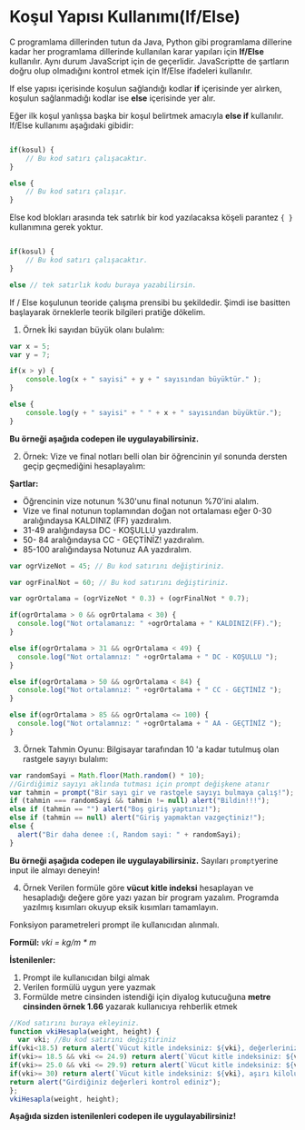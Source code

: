 # Koşul Yapısı Kullanımı(If/Else)

C programlama dillerinden tutun da Java, Python gibi programlama dillerine kadar her programlama dillerinde kullanılan karar yapıları için **If/Else** kullanılır. Aynı durum JavaScript için de geçerlidir. JavaScriptte de şartların doğru olup olmadığını kontrol etmek için If/Else ifadeleri kullanılır.

If else yapısı içerisinde koşulun sağlandığı kodlar **if** içerisinde yer alırken, koşulun sağlanmadığı kodlar ise **else** içerisinde yer alır.

Eğer ilk koşul yanlışsa başka bir koşul belirtmek amacıyla **else if** kullanılır. If/Else kullanımı aşağıdaki gibidir:

```javascript

if(kosul) {
    // Bu kod satırı çalışacaktır.
}

else {
    // Bu kod satırı çalışır.
}

```

Else kod blokları arasında tek satırlık bir kod yazılacaksa köşeli parantez `{ }` kullanımına gerek yoktur.

```javascript

if(kosul) {
    // Bu kod satırı çalışacaktır.
} 

else // tek satırlık kodu buraya yazabilirsin. 

```

If / Else koşulunun teoride çalışma prensibi bu şekildedir. Şimdi ise basitten başlayarak örneklerle teorik bilgileri pratiğe dökelim. 

1. Örnek İki sayıdan büyük olanı bulalım:

```javascript
var x = 5;
var y = 7;

if(x > y) {
    console.log(x + " sayisi" + y + " sayısından büyüktür." );
}

else {
    console.log(y + " sayisi" + " " + x + " sayısından büyüktür.");
}

```

**Bu örneği aşağıda codepen ile uygulayabilirsiniz.**

2. Örnek: Vize ve final notları belli olan bir öğrencinin yıl sonunda dersten geçip geçmediğini hesaplayalım:

**Şartlar:**
- Öğrencinin vize notunun %30'unu final notunun %70'ini alalım.
- Vize ve final notunun toplamından doğan not ortalaması eğer 0-30 aralığındaysa KALDINIZ (FF) yazdıralım.
- 31-49 aralığındaysa DC - KOŞULLU yazdıralım.
- 50- 84 aralığındaysa CC - GEÇTİNİZ! yazdıralım.
- 85-100 aralığındaysa Notunuz AA yazdıralım. 

```javascript
var ogrVizeNot = 45; // Bu kod satırını değiştiriniz. 

var ogrFinalNot = 60; // Bu kod satırını değiştiriniz. 

var ogrOrtalama = (ogrVizeNot * 0.3) + (ogrFinalNot * 0.7);

if(ogrOrtalama > 0 && ogrOrtalama < 30) {
  console.log("Not ortalamanız: " +ogrOrtalama + " KALDINIZ(FF).");
}

else if(ogrOrtalama > 31 && ogrOrtalama < 49) {
  console.log("Not ortalamnız: " +ogrOrtalama + " DC - KOŞULLU ");
}

else if(ogrOrtalama > 50 && ogrOrtalama < 84) {
  console.log("Not ortalamnız: " +ogrOrtalama + " CC - GEÇTİNİZ ");
}

else if(ogrOrtalama > 85 && ogrOrtalama <= 100) {
  console.log("Not ortalamnız: " +ogrOrtalama + " AA - GEÇTİNİZ ");
}

```
3. Örnek Tahmin Oyunu:
   Bilgisayar tarafından 10 'a kadar tutulmuş olan rastgele sayıyı bulalım:

```JavaScript
var randomSayi = Math.floor(Math.random() * 10);
//Girdiğimiz sayıyı aklında tutması için prompt değişkene atanır
var tahmin = prompt("Bir sayı gir ve rastgele sayıyı bulmaya çalış!");
if (tahmin === randomSayi && tahmin != null) alert("Bildin!!!");
else if (tahmin == "") alert("Boş giriş yaptınız!");
else if (tahmin == null) alert("Giriş yapmaktan vazgeçtiniz!");
else {
  alert("Bir daha denee :(, Random sayi: " + randomSayi);
}
```
**Bu örneği aşağıda codepen ile uygulayabilirsiniz.** Sayıları `prompt`yerine input ile almayı deneyin!

4. Örnek
Verilen formüle göre **vücut kitle indeksi** hesaplayan ve hesapladığı değere göre yazı yazan bir program yazalım. Programda yazılmış kısımları okuyup eksik kısımları tamamlayın.

Fonksiyon parametreleri prompt ile kullanıcıdan alınmalı.

**Formül:** *vki = kg/m \* m*

**İstenilenler:**

1. Prompt ile kullanıcıdan bilgi almak
2. Verilen formülü uygun yere yazmak
3. Formülde metre cinsinden istendiği için diyalog kutucuğuna **metre cinsinden örnek 1.66** yazarak kullanıcıya rehberlik etmek

```JavaScript
//Kod satırını buraya ekleyiniz.
function vkiHesapla(weight, height) {
  var vki; //Bu kod satırını değiştiriniz
if(vki<18.5) return alert(`Vücut kitle indeksiniz: ${vki}, değerleriniz düşüktür`);
if(vki>= 18.5 && vki <= 24.9) return alert(`Vücut kitle indeksiniz: ${vki}, normal değerdesiniz`);
if(vki>= 25.0 && vki <= 29.9) return alert(`Vücut kitle indeksiniz: ${vki}, kilolusunuz`);
if(vki>= 30) return alert(`Vücut kitle indeksiniz: ${vki}, aşırı kilolusunuz`);
return alert("Girdiğiniz değerleri kontrol ediniz");
};
vkiHesapla(weight, height);
```
**Aşağıda sizden istenilenleri codepen ile uygulayabilirsiniz!**

